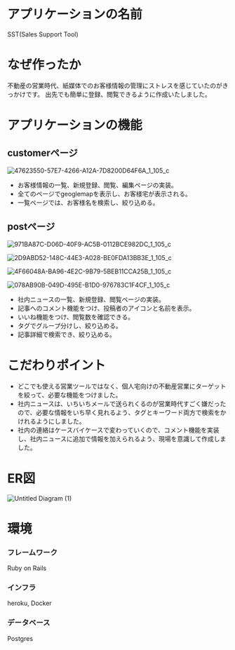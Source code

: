 # アプリケーションの名前
SST(Sales Support Tool)

# なぜ作ったか
不動産の営業時代、紙媒体でのお客様情報の管理にストレスを感じていたのがきっかけです。
出先でも簡単に登録、閲覧できるように作成いたしました。

# アプリケーションの機能
## customerページ
![47623550-57E7-4266-A12A-7D8200D64F6A_1_105_c](https://user-images.githubusercontent.com/81849915/132655937-37d49f19-5c7b-4a0f-9a69-d701595b1876.jpeg)
- お客様情報の一覧、新規登録、閲覧、編集ページの実装。
- 全てのページでgeoglemapを表示し、お客様宅が表示される。
- 一覧ページでは、お客様名を検索し、絞り込める。

## postページ
![971BA87C-D06D-40F9-AC5B-0112BCE982DC_1_105_c](https://user-images.githubusercontent.com/81849915/132655613-cfa2d00b-1ff5-4137-8632-b4f0b4aa77f0.jpeg)

![2D9ABD52-148C-44E3-A028-BE0FDA13BB3E_1_105_c](https://user-images.githubusercontent.com/81849915/133227754-e596c70b-e402-426f-90e0-6285607aa7b2.jpeg)

![4F66048A-BA96-4E2C-9B79-5BEB11CCA25B_1_105_c](https://user-images.githubusercontent.com/81849915/133228073-d91588d9-ddb5-482c-af37-df8434d68a29.jpeg)

![078AB90B-049D-495E-B1D0-976783C1F4CF_1_105_c](https://user-images.githubusercontent.com/81849915/133228148-424b5828-43ff-405b-8759-8c336575d64d.jpeg)

- 社内ニュースの一覧、新規登録、閲覧ページの実装。
- 記事へのコメント機能をつけ、投稿者のアイコンと名前を表示。
- いいね機能をつけ、閲覧数を確認できる。
- タグでグループ分けし、絞り込める。
- 記事詳細で検索でき、絞り込める。

# こだわりポイント
- どこでも使える営業ツールではなく、個人宅向けの不動産営業にターゲットを絞って、必要な機能をつけました。
- 社内ニュースは、いちいちメールで送られくるのが営業時代すごく嫌だったので、必要な情報をいち早く見れるよう、タグとキーワード両方で検索をかけれるようにしました。
- 社内の連絡はケースバイケースで変わっていくので、コメント機能を実装し、社内ニュースに追加で情報を加えられるよう、現場を意識して作成しました。

# ER図
![Untitled Diagram (1)](https://user-images.githubusercontent.com/81849915/133879361-6374e442-a3ca-4506-b72e-fe3984b38dae.jpg)


# 環境
### フレームワーク
Ruby on Rails
### インフラ
heroku, Docker
### データベース
Postgres

